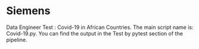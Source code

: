 # Siemens
Data Engineer Test : Covid-19 in African Countries.
The main script name is: Covid-19.py. You can find the output in the Test by pytest section of the pipeline.

